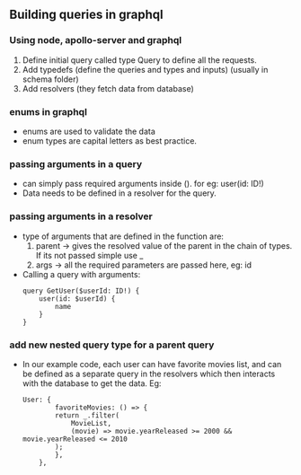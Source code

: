 ## Building queries in graphql

### Using node, apollo-server and graphql
1. Define initial query called type Query to define all the requests.
2. Add typedefs (define the queries and types and inputs) (usually in schema folder)
3. Add resolvers (they fetch data from database)

### enums in graphql
 - enums are used to validate the data
 - enum types are capital letters as best practice.

 ### passing arguments in a query
 - can simply pass required arguments inside (). for eg: user(id: ID!)
 - Data needs to be defined in a resolver for the query.

 ### passing arguments in a resolver
 - type of arguments that are defined in the function are: 
    1. parent -> gives the resolved value of the parent in the chain of types. If its not passed simple use _
    2. args -> all the required parameters are passed here, eg: id
 - Calling a query with arguments:
    ```
    query GetUser($userId: ID!) {
        user(id: $userId) {
            name
        }
    }
    ```
### add new nested query type for a parent query
 - In our example code, each user can have favorite movies list, and can be defined as a separate query in the resolvers which then interacts with the database to get the data. Eg:
    ```
    User: {
            favoriteMovies: () => {
            return _.filter(
                MovieList,
                (movie) => movie.yearReleased >= 2000 && movie.yearReleased <= 2010
            );
            },
        },
    ```
